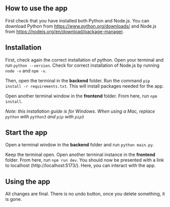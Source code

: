 ## How to use the app

First check that you have installed both Python and Node.js.
You can download Python from https://www.python.org/downloads/
and Node.js from https://nodejs.org/en/download/package-manager.

## Installation

First, check again the correct installation of python. Open your
terminal and run `python --version`. Check for correct
installation of Node.js by running `node -v` and `npm -v`.

Then, open the terminal in the **backend** folder. Run
the command `pip install -r requirements.txt`. This will install
packages needed for the app.

Open another terminal window in the **frontend** folder.
From here, run `npm install`.

_Note: this installation guide is for Windows. 
When using a Mac, replace `python` with `python3`
and `pip` with `pip3`_
## Start the app
Open a terminal window in the **backend** folder and run
`python main.py`.

Keep the terminal open. Open another terminal instance
in the **frontend** folder. From here, run `npm run dev`.
You should now be presented with a link to localhost
(http://localhost:5173/). Here, you can interact with the app.

## Using the app
All changes are final. There is no undo button, once you delete
something, it is gone.
 

